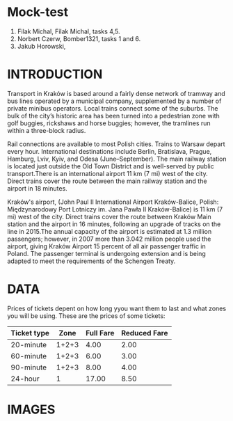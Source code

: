 # Mock-test

1. Filak Michal, Filak Michal, tasks 4,5.
2. Norbert Czerw, Bomber1321, tasks 1 and 6.
3. Jakub Horowski,

# INTRODUCTION

Transport in Kraków is based around a fairly dense network of tramway and bus lines operated by a municipal company, supplemented by a number of private minibus operators. Local trains connect some of the suburbs. The bulk of the city’s historic area has been turned into a pedestrian zone with golf buggies, rickshaws and horse buggies; however, the tramlines run within a three-block radius.

Rail connections are available to most Polish cities. Trains to Warsaw depart every hour. International destinations include Berlin, Bratislava, Prague, Hamburg, Lviv, Kyiv, and Odesa (June–September). The main railway station is located just outside the Old Town District and is well-served by public transport.There is an international airport 11 km (7 mi) west of the city. Direct trains cover the route between the main railway station and the airport in 18 minutes.

Kraków's airport, (John Paul II International Airport Kraków-Balice, Polish: Międzynarodowy Port Lotniczy im. Jana Pawła II Kraków-Balice) is 11 km (7 mi) west of the city. Direct trains cover the route between Kraków Main station and the airport in 16 minutes, following an upgrade of tracks on the line in 2015.The annual capacity of the airport is estimated at 1.3 million passengers; however, in 2007 more than 3.042 million people used the airport, giving Kraków Airport 15 percent of all air passenger traffic in Poland. The passenger terminal is undergoing extension and is being adapted to meet the requirements of the Schengen Treaty.

# DATA
Prices of tickets depent on how long yyou want them to last and what zones you will be using.
These are the prices  of some tickets:

|Ticket type|Zone|Full Fare|Reduced Fare|
|------|------|-------|-------|
|20-minute|1+2+3|4.00|2.00|
|60-minute|1+2+3|6.00|3.00|
|90-minute|1+2+3|8.00|4.00|
|24-hour|1|17.00|8.50|

# IMAGES